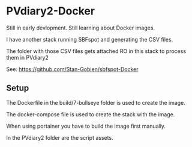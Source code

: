 # PVdiary2-Docker

Still in early devlopment.
Still learning about Docker images.

I have another stack running SBFspot and generating the CSV files.

The folder with those CSV files gets attached RO in this stack to process them in PVdiary2

See: https://github.com/Stan-Gobien/sbfspot-Docker


## Setup
The Dockerfile in the build/7-bullseye folder is used to create the image.

The docker-compose file is used to create the stack with the image.

When using portainer you have to build the image first manually.

In the PVdiary2 folder are the script assets.
